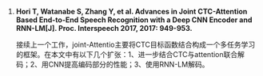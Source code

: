 
<ol>
<li><b>Hori T, Watanabe S, Zhang Y, et al. Advances in Joint CTC-Attention Based End-to-End Speech Recognition with a Deep CNN Encoder and RNN-LM[J]. Proc. Interspeech 2017, 2017: 949-953.</b></li>
 <p>接续上一个工作，joint-Attentio主要将CTC目标函数结合构成一个多任务学习的框架。在本文中有以下几个扩张：1、进一步结合CTC与attention联合解码；2、用CNN提高编码部分的性能；3、使用RNN-LM解码。</p>
</ol>
